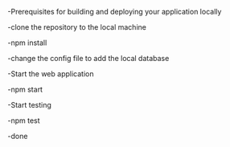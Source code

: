 -Prerequisites for building and deploying your application locally

  -clone the repository to the local machine

  -npm install

  -change the config file to add the local database 

-Start the web application

  -npm start

-Start testing

  -npm test
  
  -done
  